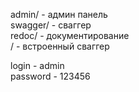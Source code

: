 admin/  - админ панель           
swagger/  - сваггер         
redoc/  - документирование        
/   - встроенный сваггер           

login -  admin    
password - 123456
